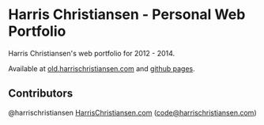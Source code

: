 # Harris Christiansen - Personal Web Portfolio

Harris Christiansen's web portfolio for 2012 - 2014.  

Available at [old.harrischristiansen.com](http://old.harrischristiansen.com/) and [github pages](https://harrischristiansen.github.io/old.HarrisChristiansen.com/).  

## Contributors

@harrischristiansen [HarrisChristiansen.com](http://www.harrischristiansen.com) (code@harrischristiansen.com)  
